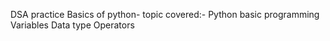 DSA practice
Basics of python- topic covered:-
  Python basic programming
  Variables
  Data type
  Operators
  
